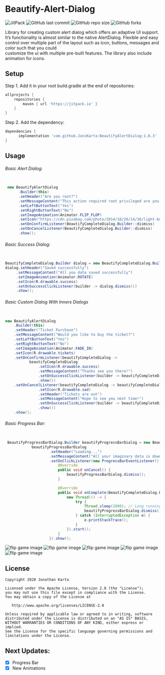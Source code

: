 # Beautify-Alert-Dialog

![JitPack](https://img.shields.io/jitpack/v/github/JoniKarta/BeautifyAlertDialog)
![GitHub last commit](https://img.shields.io/github/last-commit/JoniKarta/BeautifyAlertDialog?color=%23af6b58)
![GitHub repo size](https://img.shields.io/github/repo-size/JoniKarta/BeautifyAlertDialog?color=%23595b83)
![GitHub forks](https://img.shields.io/github/forks/JoniKarta/BeautifyAlertDialog?style=social)

Library for creating custom alert dialog which offers an adaptive UI support. 
It’s functionality is almost similar to the native AlertDialog.
Flexible and easy control over multiple part of the layout such as icon, buttons, messages and color such that you could  
customize the ui with multiple pre-built features.
The library also include animation for icons.


## Setup
Step 1. Add it in your root build.gradle at the end of repositories:
```gradle
allprojects {
    repositories {
        maven { url 'https://jitpack.io' }
    }
}
```

Step 2. Add the dependency:
```gradle
dependencies {
      implementation 'com.github.JoniKarta:BeautifyAlertDialog:1.0.3'
}
```
## Usage

###### Basic Alert Dialog:
```java

 new BeautifyAlertDialog
      .Builder(this)
      .setHeader("Are you root?")
      .setMessageContent("This action required root privileged are you sure you want to proceed")
      .setLeftButtonText("Yes")
      .setRightButtonText("No")
      .setImageAnimation(Animator.FLIP_FLOP)
      .setIcon("https://cdn.pixabay.com/photo/2014/10/26/14/36/light-bulb-503881_960_720.jpg")
      .setOnConfirmListener(BeautifyCompleteDialog.Builder::dismiss)
      .setOnCancelListener(BeautifyCompleteDialog.Builder::dismiss)
      .show();
```

###### Basic Success Dialog:
```java

BeautifyCompleteDialog.Builder dialog = new BeautifyCompleteDialog.Builder(this);
dialog.setHeader("Saved successfully")
     .setMessageContent("All you data saved successfully")
     .setImageAnimation(Animator.ROTATE)
     .setIcon(R.drawable.success)
     .setOnSuccessClickListener(builder -> dialog.dismiss())
     .show();                 
```

###### Basic Custom Dialog With Inners Dialogs
```java                    

new BeautifyAlertDialog
    .Builder(this)
    .setHeader("Ticket Purchase")
    .setMessageContent("Would you like to buy the ticket?")
    .setLeftButtonText("Yes")
    .setRightButtonText("No")
    .setImageAnimation(Animator.FADE_IN)
    .setIcon(R.drawable.tickets)
    .setOnConfirmListener(beautifyCompleteDialog ->
           beautifyCompleteDialog
               .setIcon(R.drawable.success)
               .setMessageContent("Thanks see you there!")
               .setOnSuccessClickListener(builder -> beautifyCompleteDialog.dismiss())
               .show())
    .setOnCancelListener(beautifyCompleteDialog -> beautifyCompleteDialog
               .setIcon(R.drawable.sad)
               .setHeader("Tickets are out")
               .setMessageContent("Hope to see you next time!")
               .setOnSuccessClickListener(builder -> beautifyCompleteDialog.dismiss())
               .show())
    .show();
```

###### Basic Progress Bar:
```java

 BeautifyProgressBarDialog.Builder beautifyProgressBarDialog = new BeautifyProgressBarDialog.Builder(this);
            beautifyProgressBarDialog
                    .setHeader("Loading...")
                    .setMessageContent("All your imaginary data is downloading please wait until we finish")
                    .setOnClickListener(new ProgressBarEventListener() {
                        @Override
                        public void onCancel() {
                            beautifyProgressBarDialog.dismiss();
                        }

                        @Override
                        public void onComplete(BeautifyCompleteDialog.Builder beautifyCompleteDialog) {
                            new Thread(() -> {
                                try {
                                    Thread.sleep(2000); // Long running task
                                    beautifyProgressBarDialog.dismiss();
                                } catch (InterruptedException e) {
                                    e.printStackTrace();
                                }
                            }).start();
                        }
                    }).show();
```

<div>
      <img src="Images/AlertU.png" alt="flip game image" >
      <img src="Images/Success.png" alt="flip game image" >
      <img src="Images/Custom.png" alt="flip game image" >
      <img src="Images/CustomNo.png" alt="flip game image" >
      <img src="Images/Progress.png" alt="flip game image" >
</div>

## License

    Copyright 2020 Jonathan Karta

    Licensed under the Apache License, Version 2.0 (the "License");
    you may not use this file except in compliance with the License.
    You may obtain a copy of the License at

       http://www.apache.org/licenses/LICENSE-2.0

    Unless required by applicable law or agreed to in writing, software
    distributed under the License is distributed on an "AS IS" BASIS,
    WITHOUT WARRANTIES OR CONDITIONS OF ANY KIND, either express or implied.
    See the License for the specific language governing permissions and
    limitations under the License.

## Next Updates:
- [X] Progress Bar
- [X] New Animations 
